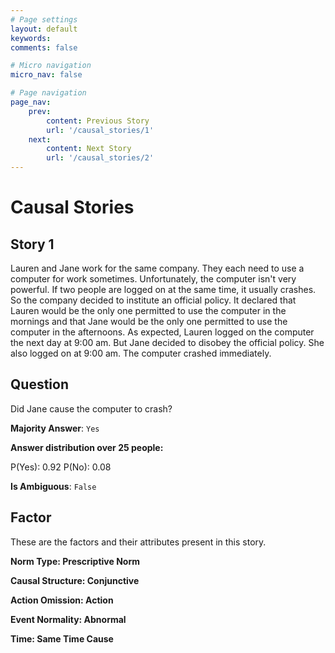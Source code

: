 ```yaml
---
# Page settings
layout: default
keywords:
comments: false

# Micro navigation
micro_nav: false

# Page navigation
page_nav:
    prev:
        content: Previous Story
        url: '/causal_stories/1'
    next:
        content: Next Story
        url: '/causal_stories/2'
---
```

# Causal Stories

## Story 1

<div class='text-hightlight'>
Lauren and Jane work for the same company. They each need to use a computer for
work sometimes. Unfortunately, the computer isn't very powerful. If two people
are logged on at the same time, it usually crashes. So the company decided to
institute an official policy. It declared that Lauren would be the only one
permitted to use the computer in the mornings and that Jane would be the only
one permitted to use the computer in the afternoons. As expected, Lauren logged
on the computer the next day at 9:00 am. But Jane decided to disobey the
official policy. She also logged on at 9:00 am. The computer crashed
immediately.
</div>

## Question

<p>
<div class='text-hightlight'>Did Jane cause the computer to crash?</div>
</p>

**Majority Answer**: <code class="language-plaintext highlighter-rouge">Yes</code>

**Answer distribution over 25 people:**

<div class="container">
<div class="row">
<div class="col-md-7">
    <div class="slider-container">
        <div class="slider">
            <div class="slider-value" id="sliderValue"></div>
        </div>
        <div class="slider-labels">
            <span id="yesLabel">P(Yes): 0.92</span>
            <span id="noLabel">P(No): 0.08</span>
        </div>
    </div>
</div>
</div>
</div>

**Is Ambiguous**:  <code class="language-plaintext highlighter-rouge">False</code>

## Factor

These are the factors and their attributes present in this story.

<div class="callout callout--info">
    <p><strong>Norm Type: Prescriptive Norm</strong></p>
</div>

<div class="callout callout--info">
    <p><strong>Causal Structure: Conjunctive</strong></p>
</div>

<div class="callout callout--info">
    <p><strong>Action Omission: Action</strong></p>
</div>

<div class="callout callout--info">
    <p><strong>Event Normality: Abnormal</strong></p>
</div>

<div class="callout callout--info">
    <p><strong>Time: Same Time Cause</strong></p>
</div>